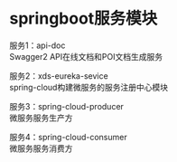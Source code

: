 # springboot服务模块 
服务1：api-doc  
Swagger2 API在线文档和POI文档生成服务  

服务2：xds-eureka-sevice  
spring-cloud构建微服务的服务注册中心模块
 
服务3：spring-cloud-producer  
微服务服务生产方  

服务4：spring-cloud-consumer  
微服务服务消费方
